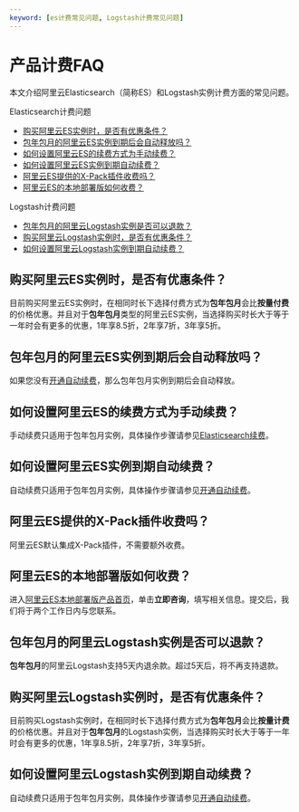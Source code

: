 ```yaml
---
keyword: [es计费常见问题, Logstash计费常见问题]
---
```


# 产品计费FAQ

本文介绍阿里云Elasticsearch（简称ES）和Logstash实例计费方面的常见问题。

Elasticsearch计费问题

-   [购买阿里云ES实例时，是否有优惠条件？](#section_lr4_swi_lry)
-   [包年包月的阿里云ES实例到期后会自动释放吗？](#section_5xk_spq_ywc)
-   [如何设置阿里云ES的续费方式为手动续费？](#section_bod_u20_juv)
-   [如何设置阿里云ES实例到期自动续费？](#section_hg8_cx9_txt)
-   [阿里云ES提供的X-Pack插件收费吗？](#section_7fm_654_8kd)
-   [阿里云ES的本地部署版如何收费？](#section_mb0_pl8_jbe)

Logstash计费问题

-   [包年包月的阿里云Logstash实例是否可以退款？](#section_gf7_e2i_rcq)
-   [购买阿里云Logstash实例时，是否有优惠条件？](#section_9g9_1js_49e)
-   [如何设置阿里云Logstash实例到期自动续费？](#section_gwg_23s_ljk)

## 购买阿里云ES实例时，是否有优惠条件？

目前购买阿里云ES实例时，在相同时长下选择付费方式为**包年包月**会比**按量付费**的价格优惠。并且对于**包年包月**类型的阿里云ES实例，当选择购买时长大于等于一年时会有更多的优惠，1年享8.5折，2年享7折，3年享5折。

## 包年包月的阿里云ES实例到期后会自动释放吗？

如果您没有[开通自动续费](/cn.zh-CN/产品定价/Elasticsearch续费.mdsection_3d0_hpw_ut8)，那么包年包月实例到期后会自动释放。

## 如何设置阿里云ES的续费方式为手动续费？

手动续费只适用于包年包月实例，具体操作步骤请参见[Elasticsearch续费](/cn.zh-CN/产品定价/Elasticsearch续费.md)。

## 如何设置阿里云ES实例到期自动续费？

自动续费只适用于包年包月实例，具体操作步骤请参见[开通自动续费](/cn.zh-CN/产品定价/Elasticsearch续费.mdsection_3d0_hpw_ut8)。

## 阿里云ES提供的X-Pack插件收费吗？

阿里云ES默认集成X-Pack插件，不需要额外收费。

## 阿里云ES的本地部署版如何收费？

进入[阿里云ES本地部署版产品首页](https://www.aliyun.com/activity/bigdata/markets/aliyun/act/espre)，单击**立即咨询**，填写相关信息。提交后，我们将于两个工作日内与您联系。

## 包年包月的阿里云Logstash实例是否可以退款？

**包年包月**的阿里云Logstash支持5天内退余款。超过5天后，将不再支持退款。

## 购买阿里云Logstash实例时，是否有优惠条件？

目前购买Logstash实例时，在相同时长下选择付费方式为**包年包月**会比**按量计费**的价格优惠。并且对于**包年包月**的Logstash实例，当选择购买时长大于等于一年时会有更多的优惠，1年享8.5折，2年享7折，3年享5折。

## 如何设置阿里云Logstash实例到期自动续费？

自动续费只适用于包年包月实例，具体操作步骤请参见[开通自动续费](/cn.zh-CN/Logstash/产品定价/续费/开通自动续费.md)。

